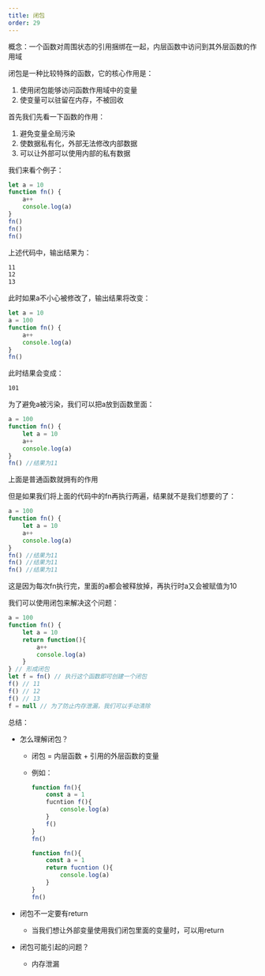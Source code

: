 ```yaml
---
title: 闭包
order: 29
---
```


概念：一个函数对周围状态的引用捆绑在一起，内层函数中访问到其外层函数的作用域

闭包是一种比较特殊的函数，它的核心作用是：

1. 使用闭包能够访问函数作用域中的变量
2. 使变量可以驻留在内存，不被回收

首先我们先看一下函数的作用：

1. 避免变量全局污染
2. 使数据私有化，外部无法修改内部数据
3. 可以让外部可以使用内部的私有数据

我们来看个例子：

```js
let a = 10
function fn() {
    a++
    console.log(a)
}
fn()
fn()
fn()
```

上述代码中，输出结果为：

```txt
11
12
13
```

此时如果a不小心被修改了，输出结果将改变：

```js
let a = 10
a = 100
function fn() {
    a++
    console.log(a)
}
fn()
```

此时结果会变成：

```txt
101
```

为了避免a被污染，我们可以把a放到函数里面：

```js
a = 100
function fn() {
    let a = 10
    a++
    console.log(a)
}
fn() //结果为11
```

上面是普通函数就拥有的作用

但是如果我们将上面的代码中的fn再执行两遍，结果就不是我们想要的了：

```js
a = 100
function fn() {
    let a = 10
    a++
    console.log(a)
}
fn() //结果为11
fn() //结果为11
fn() //结果为11
```

这是因为每次fn执行完，里面的a都会被释放掉，再执行时a又会被赋值为10

我们可以使用闭包来解决这个问题：

```js
a = 100
function fn() {
    let a = 10
    return function(){
        a++
    	console.log(a)
    }
} // 形成闭包
let f = fn() // 执行这个函数即可创建一个闭包
f() // 11
f() // 12
f() // 13
f = null // 为了防止内存泄漏，我们可以手动清除
```

总结：

+ 怎么理解闭包？

  + 闭包 = 内层函数 + 引用的外层函数的变量

  + 例如：

    ```js
    function fn(){
        const a = 1
        fucntion f(){
            console.log(a)
        }
        f()
    }
    fn()
    ```

    ```js
    function fn(){
        const a = 1
        return fucntion (){
            console.log(a)
        }
    }
    fn()
    ```

    

+ 闭包不一定要有return

  + 当我们想让外部变量使用我们闭包里面的变量时，可以用return

+ 闭包可能引起的问题？

  - 内存泄漏
